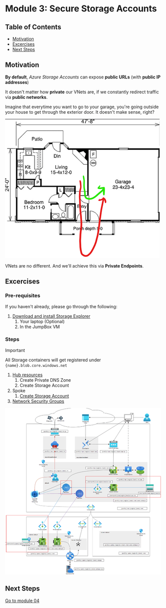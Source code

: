 # Module 3: Secure Storage Accounts

## Table of Contents

- [Motivation](#motivation)
- [Excercises](#excercises)
- [Next Steps](#next-steps)

## Motivation

**By default**, _Azure Storage Accounts_ can expose **public URLs** (with **public IP addresses**)

It doesn't matter how **private** our VNets are, if we constantly redirect traffic via **public networks**.

Imagine that everytime you want to go to your garage, you're going outside your house to get through the exterior door. It doesn't make sense, right?

![garage](../../../assets/img/garage.png)

VNets are no different. And we'll achieve this via **Private Endpoints**.

## Excercises

### Pre-requisites

If you haven't already, please go through the following:

1. [Download and install Storage Explorer](./storage_explorer.md)
   1. Your laptop (Optional)
   1. In the JumpBox VM

### Steps

> [!IMPORTANT]
> All Storage containers will get registered under `{name}.blob.core.windows.net`

1. [Hub resources](hub/README.md)
   1. Create Private DNS Zone
   1. Create Storage Account
1. Spoke
   1. [Create Storage Account](spoke/st.md)
1. [Network Security Groups](nsg.md)

![Diagram](../../../assets/img/azure/solution/diagrams/03.png)

## Next Steps

[Go to module 04](../04/README.md)
